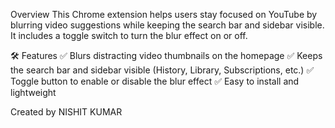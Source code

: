 Overview
This Chrome extension helps users stay focused on YouTube by blurring video suggestions while keeping the search bar and sidebar visible. It includes a toggle switch to turn the blur effect on or off.

🛠 Features
✅ Blurs distracting video thumbnails on the homepage
✅ Keeps the search bar and sidebar visible (History, Library, Subscriptions, etc.)
✅ Toggle button to enable or disable the blur effect
✅ Easy to install and lightweight

Created by NISHIT KUMAR

